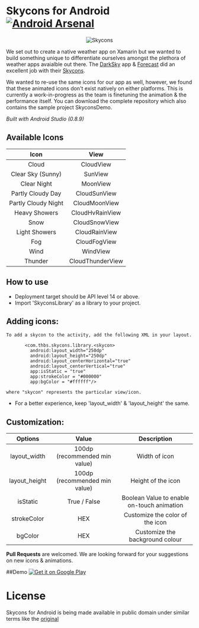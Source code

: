 Skycons for Android [![Android Arsenal](https://img.shields.io/badge/Android%20Arsenal-Skycons-brightgreen.svg?style=flat)](https://android-arsenal.com/details/1/1043)
===================

<p align="center">
  <img src="https://github.com/torryharris/Skycons/blob/master/Skycons/skycons.gif" alt="Skycons"/>
</p>

We set out to create a native weather app on Xamarin but we wanted to build something unique to differentiate ourselves amongst the plethora of weather apps avaialble out there. The [DarkSky](http://darkskyapp.com) app & [Forecast](http://forecast.io) did an excellent job with their [Skycons](http://darkskyapp.github.io/skycons/). 

We wanted to re-use the same icons for our app as well, however, we found that these animated icons don't exist natively on either platforms. This is currently a work-in-progress as the team is finetuning the animation & the performance itself. You can download the complete repository which also contains the sample project SkyconsDemo.

*Built with Android Studio (0.8.9)*

## Available Icons

| Icon | View |
| :------: | :---: |
| Cloud | CloudView |
| Clear Sky (Sunny) | SunView |
| Clear Night | MoonView |
| Partly Cloudy Day | CloudSunView |
| Partly Cloudy Night | CloudMoonView |
| Heavy Showers | CloudHvRainView |
| Snow | CloudSnowView |
| Light Showers | CloudRainView |
| Fog | CloudFogView |
| Wind | WindView |
| Thunder | CloudThunderView |

## How to use
 - Deployment target should be API level 14 or above.
 - Import 'SkyconsLibrary' as a library to your project.


## Adding icons:

    To add a skycon to the activity, add the following XML in your layout.
                     
           <com.thbs.skycons.library.<skycon>
             android:layout_width="250dp"
             android:layout_height="250dp"
             android:layout_centerHorizontal="true"
             android:layout_centerVertical="true"
             app:isStatic = "true"
             app:strokeColor = "#000000"
             app:bgColor = "#ffffff"/>

    where "skycon" represents the particular view/icon.

 -  For a better experience, keep 'layout_width' & 'layout_height' the same.
 
## Customization:

| Options | Value | Description |
| :------: | :---: | :----------: |
| layout_width | 100dp (recommended min value) | Width of icon |
| layout_height | 100dp (recommended min value) | Height of the icon |
| isStatic | True / False | Boolean Value to enable on-touch animation |
| strokeColor | HEX | Customize the color of the icon |
| bgColor | HEX | Customize the background colour |



<B>Pull Requests</B> are welcomed. We are looking forward for your suggestions on new icons & animations.



##Demo
<a href="https://play.google.com/store/apps/details?id=com.thbs.skycons">
  <img alt="Get it on Google Play"
       src="https://developer.android.com/images/brand/en_generic_rgb_wo_60.png" />
</a>


License
=======

Skycons for Android is being made available in public domain under similar terms like the [original](https://github.com/darkskyapp/skycons)
